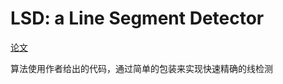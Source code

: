 # LSD: a Line Segment Detector

[论文](https://www.researchgate.net/publication/41910459_LSD_A_Fast_Line_Segment_Detector_with_a_False_Detection_Control)

算法使用作者给出的代码，通过简单的包装来实现快速精确的线检测